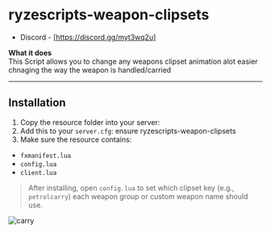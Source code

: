 # ryzescripts-weapon-clipsets
- Discord - [https://discord.gg/myt3wq2u]

**What it does**  
This Script allows you to change any weapons clipset animation alot easier chnaging the way the weapon is handled/carried

---

## Installation

1. Copy the resource folder into your server:
2. Add this to your `server.cfg`: ensure ryzescripts-weapon-clipsets
3. Make sure the resource contains:
- `fxmanifest.lua`
- `config.lua`
- `client.lua`

> After installing, open `config.lua` to set which clipset key (e.g., `petrolcarry`) each weapon group or custom weapon name should use.

![carry](https://cdn.discordapp.com/attachments/1327939421546217524/1419294095863582781/image.png?ex=68d13c21&is=68cfeaa1&hm=0e5af7b97cf0380719224d600bf463792a0e5b01d844a5b2da8b872dc4b6ae88&)

